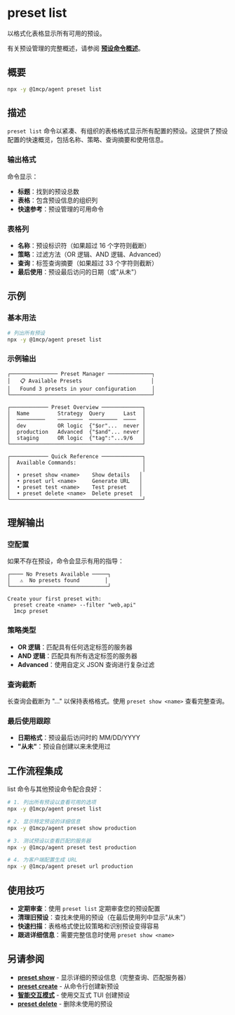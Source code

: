 # preset list

以格式化表格显示所有可用的预设。

有关预设管理的完整概述，请参阅 **[预设命令概述](./index)**。

## 概要

```bash
npx -y @1mcp/agent preset list
```

## 描述

`preset list` 命令以紧凑、有组织的表格格式显示所有配置的预设。这提供了预设配置的快速概览，包括名称、策略、查询摘要和使用信息。

### 输出格式

命令显示：

- **标题**：找到的预设总数
- **表格**：包含预设信息的组织列
- **快速参考**：预设管理的可用命令

### 表格列

- **名称**：预设标识符（如果超过 16 个字符则截断）
- **策略**：过滤方法（OR 逻辑、AND 逻辑、Advanced）
- **查询**：标签查询摘要（如果超过 33 个字符则截断）
- **最后使用**：预设最后访问的日期（或"从未"）

## 示例

### 基本用法

```bash
# 列出所有预设
npx -y @1mcp/agent preset list
```

### 示例输出

```
┌─────────────── Preset Manager ──────────────┐
│   📋 Available Presets                      │
│   Found 3 presets in your configuration     │
└─────────────────────────────────────────────┘

┌──────────── Preset Overview ─────────────┐
│  Name         Strategy  Query      Last  │
│  ─────────    ────────  ─────────  ────  │
│  dev          OR logic  {"$or"...  never │
│  production   Advanced  {"$and"... never │
│  staging      OR logic  {"tag":"...9/6   │
└──────────────────────────────────────────┘

┌──────────── Quick Reference ─────────────┐
│  Available Commands:                     │
│                                          │
│  • preset show <name>    Show details   │
│  • preset url <name>     Generate URL   │
│  • preset test <name>    Test preset    │
│  • preset delete <name>  Delete preset  │
└──────────────────────────────────────────┘
```

## 理解输出

### 空配置

如果不存在预设，命令会显示有用的指导：

```
┌──── No Presets Available ─────┐
│   ⚠️  No presets found        │
└───────────────────────────────┘

Create your first preset with:
  preset create <name> --filter "web,api"
  1mcp preset
```

### 策略类型

- **OR 逻辑**：匹配具有任何选定标签的服务器
- **AND 逻辑**：匹配具有所有选定标签的服务器
- **Advanced**：使用自定义 JSON 查询进行复杂过滤

### 查询截断

长查询会截断为 "..." 以保持表格格式。使用 `preset show <name>` 查看完整查询。

### 最后使用跟踪

- **日期格式**：预设最后访问时的 MM/DD/YYYY
- **"从未"**：预设自创建以来未使用过

## 工作流程集成

list 命令与其他预设命令配合良好：

```bash
# 1. 列出所有预设以查看可用的选项
npx -y @1mcp/agent preset list

# 2. 显示特定预设的详细信息
npx -y @1mcp/agent preset show production

# 3. 测试预设以查看匹配的服务器
npx -y @1mcp/agent preset test production

# 4. 为客户端配置生成 URL
npx -y @1mcp/agent preset url production
```

## 使用技巧

- **定期审查**：使用 `preset list` 定期审查您的预设配置
- **清理旧预设**：查找未使用的预设（在最后使用列中显示"从未"）
- **快速扫描**：表格格式使比较策略和识别预设变得容易
- **跟进详细信息**：需要完整信息时使用 `preset show <name>`

## 另请参阅

- **[preset show](./show)** - 显示详细的预设信息（完整查询、匹配服务器）
- **[preset create](./create)** - 从命令行创建新预设
- **[智能交互模式](./)** - 使用交互式 TUI 创建预设
- **[preset delete](./delete)** - 删除未使用的预设
